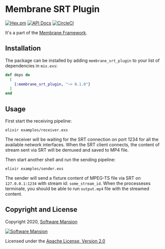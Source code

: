 # Membrane SRT Plugin

[![Hex.pm](https://img.shields.io/hexpm/v/membrane_srt_plugin.svg)](https://hex.pm/packages/membrane_srt_plugin)
[![API Docs](https://img.shields.io/badge/api-docs-yellow.svg?style=flat)](https://hexdocs.pm/membrane_srt_plugin)
[![CircleCI](https://circleci.com/gh/membraneframework/membrane_srt_plugin.svg?style=svg)](https://circleci.com/gh/membraneframework/membrane_srt_plugin)


It's a part of the [Membrane Framework](https://membrane.stream).

## Installation

The package can be installed by adding `membrane_srt_plugin` to your list of dependencies in `mix.exs`:

```elixir
def deps do
  [
    {:membrane_srt_plugin, "~> 0.1.0"}
  ]
end
```

## Usage

First start the receiving pipeline:
```
elixir examples/receiver.exs
```
The receiver will be waiting for the SRT connection on port 1234 for all the available network interfaces.
When the SRT client connects, the content of stream sent via SRT will be demuxed and saved to MP4 file.

Then start another shell and run the sending pipeline:
```
elixir examples/sender.exs
```

The sender will send a fixture content of MPEG-TS file via SRT on `127.0.0.1:1234` with stream id:
`some_stream_id`.
When the processeses terminate, you should be able to run `output.mp4` file with the streamed
content.

## Copyright and License

Copyright 2020, [Software Mansion](https://swmansion.com/?utm_source=git&utm_medium=readme&utm_campaign=membrane_template_plugin)

[![Software Mansion](https://logo.swmansion.com/logo?color=white&variant=desktop&width=200&tag=membrane-github)](https://swmansion.com/?utm_source=git&utm_medium=readme&utm_campaign=membrane_template_plugin)

Licensed under the [Apache License, Version 2.0](LICENSE)
